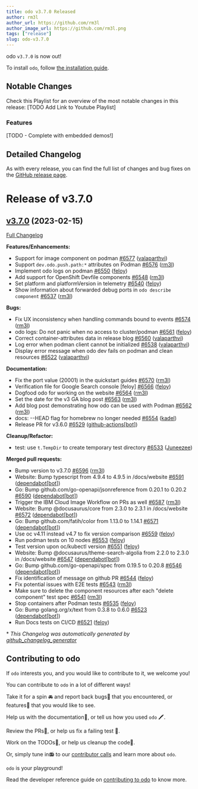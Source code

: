 ```yaml
---
title: odo v3.7.0 Released
author: rm3l
author_url: https://github.com/rm3l
author_image_url: https://github.com/rm3l.png
tags: ["release"]
slug: odo-v3.7.0
---
```


odo `v3.7.0` is now out!

<!--truncate-->

To install `odo`, follow [the installation guide](../docs/overview/installation).

## Notable Changes
Check this Playlist for an overview of the most notable changes in this release: [TODO Add Link to Youtube Playlist]

### Features

[TODO - Complete with embedded demos!]

## Detailed Changelog

As with every release, you can find the full list of changes and bug fixes on the [GitHub release page](https://github.com/redhat-developer/odo/releases/tag/v3.7.0).

# Release of v3.7.0

## [v3.7.0](https://github.com/redhat-developer/odo/tree/v3.7.0) (2023-02-15)

[Full Changelog](https://github.com/redhat-developer/odo/compare/v3.6.0...v3.7.0)

**Features/Enhancements:**

- Support for image component on podman [\#6577](https://github.com/redhat-developer/odo/pull/6577) ([valaparthvi](https://github.com/valaparthvi))
- Support `dev.odo.push.path:*` attributes on Podman [\#6576](https://github.com/redhat-developer/odo/pull/6576) ([rm3l](https://github.com/rm3l))
- Implement odo logs on podman [\#6550](https://github.com/redhat-developer/odo/pull/6550) ([feloy](https://github.com/feloy))
- Add support for OpenShift Devfile components [\#6548](https://github.com/redhat-developer/odo/pull/6548) ([rm3l](https://github.com/rm3l))
- Set platform and platformVersion in telemetry [\#6540](https://github.com/redhat-developer/odo/pull/6540) ([feloy](https://github.com/feloy))
- Show information about forwarded debug ports in `odo describe component` [\#6537](https://github.com/redhat-developer/odo/pull/6537) ([rm3l](https://github.com/rm3l))

**Bugs:**

- Fix UX inconsistency when handling commands bound to events [\#6574](https://github.com/redhat-developer/odo/pull/6574) ([rm3l](https://github.com/rm3l))
- odo logs: Do not panic when no access to cluster/podman [\#6561](https://github.com/redhat-developer/odo/pull/6561) ([feloy](https://github.com/feloy))
- Correct container-attributes data in release blog [\#6560](https://github.com/redhat-developer/odo/pull/6560) ([valaparthvi](https://github.com/valaparthvi))
- Log error when podman client cannot be initialized [\#6538](https://github.com/redhat-developer/odo/pull/6538) ([valaparthvi](https://github.com/valaparthvi))
- Display error message when odo dev fails on podman and clean resources [\#6522](https://github.com/redhat-developer/odo/pull/6522) ([valaparthvi](https://github.com/valaparthvi))

**Documentation:**

- Fix the port value \(20001\) in the quickstart guides [\#6570](https://github.com/redhat-developer/odo/pull/6570) ([rm3l](https://github.com/rm3l))
- Verification file for Google Search console \[feloy\] [\#6566](https://github.com/redhat-developer/odo/pull/6566) ([feloy](https://github.com/feloy))
- Dogfood odo for working on the website [\#6564](https://github.com/redhat-developer/odo/pull/6564) ([rm3l](https://github.com/rm3l))
- Set the date for the v3 GA blog post [\#6563](https://github.com/redhat-developer/odo/pull/6563) ([rm3l](https://github.com/rm3l))
- Add blog post demonstrating how odo can be used with Podman [\#6562](https://github.com/redhat-developer/odo/pull/6562) ([rm3l](https://github.com/rm3l))
- docs: --HEAD flag for homebrew no longer needed [\#6554](https://github.com/redhat-developer/odo/pull/6554) ([kadel](https://github.com/kadel))
- Release PR for v3.6.0 [\#6529](https://github.com/redhat-developer/odo/pull/6529) ([github-actions[bot]](https://github.com/apps/github-actions))

**Cleanup/Refactor:**

- test: use `t.TempDir` to create temporary test directory [\#6533](https://github.com/redhat-developer/odo/pull/6533) ([Juneezee](https://github.com/Juneezee))

**Merged pull requests:**

- Bump version to v3.7.0 [\#6596](https://github.com/redhat-developer/odo/pull/6596) ([rm3l](https://github.com/rm3l))
- Website: Bump typescript from 4.9.4 to 4.9.5 in /docs/website [\#6591](https://github.com/redhat-developer/odo/pull/6591) ([dependabot[bot]](https://github.com/apps/dependabot))
- Go: Bump github.com/go-openapi/jsonreference from 0.20.1 to 0.20.2 [\#6590](https://github.com/redhat-developer/odo/pull/6590) ([dependabot[bot]](https://github.com/apps/dependabot))
- Trigger the IBM Cloud Image Workflow on PRs as well [\#6587](https://github.com/redhat-developer/odo/pull/6587) ([rm3l](https://github.com/rm3l))
- Website: Bump @docusaurus/core from 2.3.0 to 2.3.1 in /docs/website [\#6572](https://github.com/redhat-developer/odo/pull/6572) ([dependabot[bot]](https://github.com/apps/dependabot))
- Go: Bump github.com/fatih/color from 1.13.0 to 1.14.1 [\#6571](https://github.com/redhat-developer/odo/pull/6571) ([dependabot[bot]](https://github.com/apps/dependabot))
- Use oc v4.11 instead v4.7 to fix version comparison [\#6559](https://github.com/redhat-developer/odo/pull/6559) ([feloy](https://github.com/feloy))
- Run podman tests on 10 nodes [\#6553](https://github.com/redhat-developer/odo/pull/6553) ([feloy](https://github.com/feloy))
- Test version upon oc/kubectl version [\#6551](https://github.com/redhat-developer/odo/pull/6551) ([feloy](https://github.com/feloy))
- Website: Bump @docusaurus/theme-search-algolia from 2.2.0 to 2.3.0 in /docs/website [\#6547](https://github.com/redhat-developer/odo/pull/6547) ([dependabot[bot]](https://github.com/apps/dependabot))
- Go: Bump github.com/go-openapi/spec from 0.19.5 to 0.20.8 [\#6546](https://github.com/redhat-developer/odo/pull/6546) ([dependabot[bot]](https://github.com/apps/dependabot))
- Fix identification of message on github PR [\#6544](https://github.com/redhat-developer/odo/pull/6544) ([feloy](https://github.com/feloy))
- Fix potential issues with E2E tests [\#6543](https://github.com/redhat-developer/odo/pull/6543) ([rm3l](https://github.com/rm3l))
- Make sure to delete the component resources after each "delete component" test spec [\#6541](https://github.com/redhat-developer/odo/pull/6541) ([rm3l](https://github.com/rm3l))
- Stop containers after Podman tests [\#6535](https://github.com/redhat-developer/odo/pull/6535) ([feloy](https://github.com/feloy))
- Go: Bump golang.org/x/text from 0.3.8 to 0.6.0 [\#6523](https://github.com/redhat-developer/odo/pull/6523) ([dependabot[bot]](https://github.com/apps/dependabot))
- Run Docs tests on CI/CD [\#6521](https://github.com/redhat-developer/odo/pull/6521) ([feloy](https://github.com/feloy))



\* *This Changelog was automatically generated by [github_changelog_generator](https://github.com/github-changelog-generator/github-changelog-generator)*

## Contributing to odo

If `odo` interests you, and you would like to contribute to it, we welcome you!

You can contribute to `odo` in a lot of different ways!

Take it for a spin 🚘 and report back bugs🐞 that you encountered, or features🌟 that you would like to see.

Help us with the documentation📜, or tell us how you used `odo` 🖍.

Review the PRs👀, or help us fix a failing test 🚩.

Work on the TODOs📝, or help us cleanup the code🚮.

Or, simply tune in📻 to our [contributor calls](https://github.com/redhat-developer/odo#meetings) and learn more about `odo`.

`odo` is your playground!

Read the developer reference guide on [contributing to odo](/docs/development/contribution) to know more.
